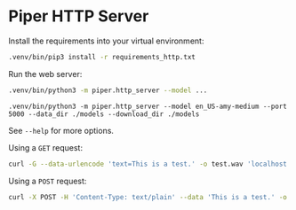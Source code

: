 # Piper HTTP Server

Install the requirements into your virtual environment:

```sh
.venv/bin/pip3 install -r requirements_http.txt
```

Run the web server:

```sh
.venv/bin/python3 -m piper.http_server --model ...
```
```shell
.venv/bin/python3 -m piper.http_server --model en_US-amy-medium --port 5000 --data_dir ./models --download_dir ./models
```

See `--help` for more options.

Using a `GET` request:

```sh
curl -G --data-urlencode 'text=This is a test.' -o test.wav 'localhost:5000'
```

Using a `POST` request:

```sh
curl -X POST -H 'Content-Type: text/plain' --data 'This is a test.' -o test.wav 'localhost:5000'
```
